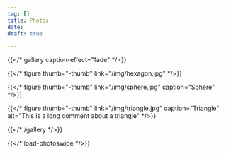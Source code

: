 ```yaml
---
tag: []
title: Photos
date: 
draft: true

---
```

{{</* gallery caption-effect="fade" */>}}

  {{</* figure thumb="-thumb" link="/img/hexagon.jpg" */>}}

  {{</* figure thumb="-thumb" link="/img/sphere.jpg" caption="Sphere" */>}}

  {{</* figure thumb="-thumb" link="/img/triangle.jpg" caption="Triangle" alt="This is a long comment about a triangle" */>}}

{{</* /gallery */>}}

{{</* load-photoswipe */>}}